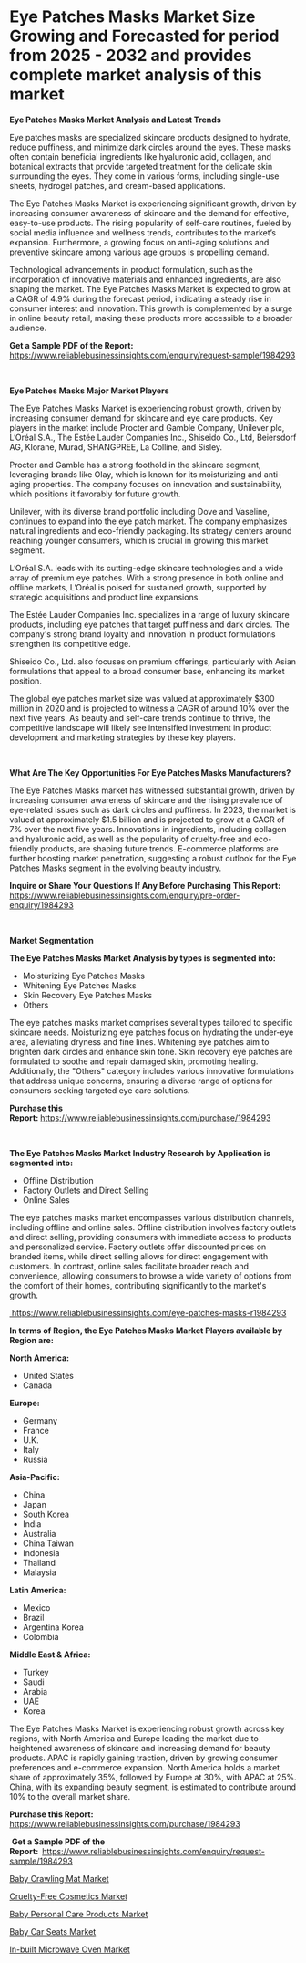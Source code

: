 <p><h1>Eye Patches Masks Market Size Growing and Forecasted for period from 2025 - 2032 and provides complete market analysis of this market</h1></p><p><strong>Eye Patches Masks Market Analysis and Latest Trends</strong></p>
<p><p>Eye patches masks are specialized skincare products designed to hydrate, reduce puffiness, and minimize dark circles around the eyes. These masks often contain beneficial ingredients like hyaluronic acid, collagen, and botanical extracts that provide targeted treatment for the delicate skin surrounding the eyes. They come in various forms, including single-use sheets, hydrogel patches, and cream-based applications.</p><p>The Eye Patches Masks Market is experiencing significant growth, driven by increasing consumer awareness of skincare and the demand for effective, easy-to-use products. The rising popularity of self-care routines, fueled by social media influence and wellness trends, contributes to the market’s expansion. Furthermore, a growing focus on anti-aging solutions and preventive skincare among various age groups is propelling demand.</p><p>Technological advancements in product formulation, such as the incorporation of innovative materials and enhanced ingredients, are also shaping the market. The Eye Patches Masks Market is expected to grow at a CAGR of 4.9% during the forecast period, indicating a steady rise in consumer interest and innovation. This growth is complemented by a surge in online beauty retail, making these products more accessible to a broader audience.</p></p>
<p><strong>Get a Sample PDF of the Report:&nbsp;</strong> <a href="https://www.reliablebusinessinsights.com/enquiry/request-sample/1984293?utm_campaign=62&utm_medium=2&utm_source=Github&utm_content=ia&utm_term=10022025&utm_id=eye-patches-masks">https://www.reliablebusinessinsights.com/enquiry/request-sample/1984293</a></p>
<p>&nbsp;</p>
<p><strong>Eye Patches Masks Major Market Players</strong></p>
<p><p>The Eye Patches Masks Market is experiencing robust growth, driven by increasing consumer demand for skincare and eye care products. Key players in the market include Procter and Gamble Company, Unilever plc, L’Oréal S.A., The Estée Lauder Companies Inc., Shiseido Co., Ltd, Beiersdorf AG, Klorane, Murad, SHANGPREE, La Colline, and Sisley. </p><p>Procter and Gamble has a strong foothold in the skincare segment, leveraging brands like Olay, which is known for its moisturizing and anti-aging properties. The company focuses on innovation and sustainability, which positions it favorably for future growth.</p><p>Unilever, with its diverse brand portfolio including Dove and Vaseline, continues to expand into the eye patch market. The company emphasizes natural ingredients and eco-friendly packaging. Its strategy centers around reaching younger consumers, which is crucial in growing this market segment.</p><p>L’Oréal S.A. leads with its cutting-edge skincare technologies and a wide array of premium eye patches. With a strong presence in both online and offline markets, L’Oréal is poised for sustained growth, supported by strategic acquisitions and product line expansions.</p><p>The Estée Lauder Companies Inc. specializes in a range of luxury skincare products, including eye patches that target puffiness and dark circles. The company's strong brand loyalty and innovation in product formulations strengthen its competitive edge.</p><p>Shiseido Co., Ltd. also focuses on premium offerings, particularly with Asian formulations that appeal to a broad consumer base, enhancing its market position.</p><p>The global eye patches market size was valued at approximately $300 million in 2020 and is projected to witness a CAGR of around 10% over the next five years. As beauty and self-care trends continue to thrive, the competitive landscape will likely see intensified investment in product development and marketing strategies by these key players.</p></p>
<p>&nbsp;</p>
<p><strong>What Are The Key Opportunities For Eye Patches Masks Manufacturers?</strong></p>
<p><p>The Eye Patches Masks market has witnessed substantial growth, driven by increasing consumer awareness of skincare and the rising prevalence of eye-related issues such as dark circles and puffiness. In 2023, the market is valued at approximately $1.5 billion and is projected to grow at a CAGR of 7% over the next five years. Innovations in ingredients, including collagen and hyaluronic acid, as well as the popularity of cruelty-free and eco-friendly products, are shaping future trends. E-commerce platforms are further boosting market penetration, suggesting a robust outlook for the Eye Patches Masks segment in the evolving beauty industry.</p></p>
<p><strong>Inquire or Share Your Questions If Any Before Purchasing This Report:</strong> <a href="https://www.reliablebusinessinsights.com/enquiry/pre-order-enquiry/1984293?utm_campaign=62&utm_medium=2&utm_source=Github&utm_content=ia&utm_term=10022025&utm_id=eye-patches-masks">https://www.reliablebusinessinsights.com/enquiry/pre-order-enquiry/1984293</a></p>
<p>&nbsp;</p>
<p><strong>Market Segmentation</strong></p>
<p><strong>The Eye Patches Masks Market Analysis by types is segmented into:</strong></p>
<p><ul><li>Moisturizing Eye Patches Masks</li><li>Whitening Eye Patches Masks</li><li>Skin Recovery Eye Patches Masks</li><li>Others</li></ul></p>
<p><p>The eye patches masks market comprises several types tailored to specific skincare needs. Moisturizing eye patches focus on hydrating the under-eye area, alleviating dryness and fine lines. Whitening eye patches aim to brighten dark circles and enhance skin tone. Skin recovery eye patches are formulated to soothe and repair damaged skin, promoting healing. Additionally, the "Others" category includes various innovative formulations that address unique concerns, ensuring a diverse range of options for consumers seeking targeted eye care solutions.</p></p>
<p><strong>Purchase this Report:&nbsp;</strong><a href="https://www.reliablebusinessinsights.com/purchase/1984293?utm_campaign=62&utm_medium=2&utm_source=Github&utm_content=ia&utm_term=10022025&utm_id=eye-patches-masks">https://www.reliablebusinessinsights.com/purchase/1984293</a></p>
<p>&nbsp;</p>
<p><strong>The Eye Patches Masks Market Industry Research by Application is segmented into:</strong></p>
<p><ul><li>Offline Distribution</li><li>Factory Outlets and Direct Selling</li><li>Online Sales</li></ul></p>
<p><p>The eye patches masks market encompasses various distribution channels, including offline and online sales. Offline distribution involves factory outlets and direct selling, providing consumers with immediate access to products and personalized service. Factory outlets offer discounted prices on branded items, while direct selling allows for direct engagement with customers. In contrast, online sales facilitate broader reach and convenience, allowing consumers to browse a wide variety of options from the comfort of their homes, contributing significantly to the market's growth.</p></p>
<p><a href="https://www.reliablebusinessinsights.com/eye-patches-masks-r1984293?utm_campaign=62&utm_medium=2&utm_source=Github&utm_content=ia&utm_term=10022025&utm_id=eye-patches-masks">&nbsp;https://www.reliablebusinessinsights.com/eye-patches-masks-r1984293</a></p>
<p><strong>In terms of Region, the Eye Patches Masks Market Players available by Region are:</strong></p>
<p>
    <p> <strong> North America: </strong>
        <ul>
            <li>United States</li>
            <li>Canada</li>
        </ul>
        </p> 
    <p> <strong> Europe: </strong>
        <ul>
            <li>Germany</li>
            <li>France</li>
            <li>U.K.</li>
            <li>Italy</li>
            <li>Russia</li>
        </ul>
        </p> 
    <p> <strong> Asia-Pacific: </strong>
        <ul>
            <li>China</li>
            <li>Japan</li>
            <li>South Korea</li>
            <li>India</li>
            <li>Australia</li>
            <li>China Taiwan</li>
            <li>Indonesia</li>
            <li>Thailand</li>
            <li>Malaysia</li>
        </ul>
        </p> 
    <p> <strong> Latin America: </strong>
        <ul>
            <li>Mexico</li>
            <li>Brazil</li>
            <li>Argentina Korea</li>
            <li>Colombia</li>
        </ul>
        </p> 
    <p> <strong> Middle East & Africa: </strong>
        <ul>
            <li>Turkey</li>
            <li>Saudi</li>
            <li>Arabia</li>
            <li>UAE</li>
            <li>Korea</li>
        </ul>
    </p>
    </p>
<p><p>The Eye Patches Masks Market is experiencing robust growth across key regions, with North America and Europe leading the market due to heightened awareness of skincare and increasing demand for beauty products. APAC is rapidly gaining traction, driven by growing consumer preferences and e-commerce expansion. North America holds a market share of approximately 35%, followed by Europe at 30%, with APAC at 25%. China, with its expanding beauty segment, is estimated to contribute around 10% to the overall market share.</p></p>
<p><strong>Purchase this Report: </strong><a href="https://www.reliablebusinessinsights.com/purchase/1984293?utm_campaign=62&utm_medium=2&utm_source=Github&utm_content=ia&utm_term=10022025&utm_id=eye-patches-masks">https://www.reliablebusinessinsights.com/purchase/1984293</a></p>
<p>&nbsp;<strong>Get a Sample PDF of the Report:&nbsp;&nbsp;</strong><a href="https://www.reliablebusinessinsights.com/enquiry/request-sample/1984293?utm_campaign=62&utm_medium=2&utm_source=Github&utm_content=ia&utm_term=10022025&utm_id=eye-patches-masks">https://www.reliablebusinessinsights.com/enquiry/request-sample/1984293</a></p>
<p><strong></strong></p>
<p><p><a href="https://github.com/rrapajecundi/Market-Research-Report-List-1/blob/main/baby-crawling-mat-market.md?utm_campaign=62&utm_medium=2&utm_source=Github&utm_content=ia&utm_term=10022025&utm_id=eye-patches-masks">Baby Crawling Mat Market</a></p><p><a href="https://github.com/vilolakoreni/Market-Research-Report-List-1/blob/main/cruelty-free-cosmetics-market.md?utm_campaign=62&utm_medium=2&utm_source=Github&utm_content=ia&utm_term=10022025&utm_id=eye-patches-masks">Cruelty-Free Cosmetics Market</a></p><p><a href="https://github.com/ugurgyuri/Market-Research-Report-List-1/blob/main/baby-personal-care-products-market.md?utm_campaign=62&utm_medium=2&utm_source=Github&utm_content=ia&utm_term=10022025&utm_id=eye-patches-masks">Baby Personal Care Products Market</a></p><p><a href="https://github.com/miottaredlin79/Market-Research-Report-List-1/blob/main/baby-car-seats-market.md?utm_campaign=62&utm_medium=2&utm_source=Github&utm_content=ia&utm_term=10022025&utm_id=eye-patches-masks">Baby Car Seats Market</a></p><p><a href="https://github.com/paljuhubeyde/Market-Research-Report-List-1/blob/main/in-built-microwave-oven-market.md?utm_campaign=62&utm_medium=2&utm_source=Github&utm_content=ia&utm_term=10022025&utm_id=eye-patches-masks">In-built Microwave Oven Market</a></p></p>